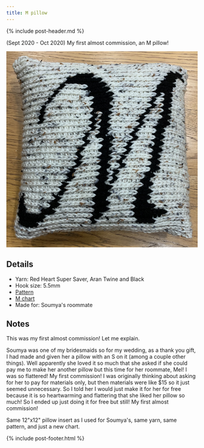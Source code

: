 ```yaml
---
title: M pillow
---
```


{% include post-header.md %}

(Sept 2020 - Oct 2020) My first almost commission, an M pillow! 

<img src="media/m_pillow.jpg" style="max-width: 100%" />

## Details
- Yarn: Red Heart Super Saver, Aran Twine and Black
- Hook size: 5.5mm
- [Pattern](https://hearthookhome.com/throw-pillow-cover-free-crochet-pattern/)
- [M chart](https://www.stitchfiddle.com/en/c/si1ih7-k30rc)
- Made for: Soumya's roommate

## Notes 
This was my first almost commission! Let me explain.

Soumya was one of my bridesmaids so for my wedding, as a thank you gift, I had made and given her a pillow with an S on it (among a couple other things). Well apparently she loved it so much that she asked if she could pay me to make her another pillow but this time for her roommate, Mel! I was so flattered! My first commission! I was originally thinking about asking for her to pay for materials only, but then materials were like $15 so it just seemed unnecessary. So I told her I would just make it for her for free because it is so heartwarming and flattering that she liked her pillow so much! So I ended up just doing it for free but still! My first almost commission! 

Same 12"x12" pillow insert as I used for Soumya's, same yarn, same pattern, and just a new chart.

{% include post-footer.html %}
